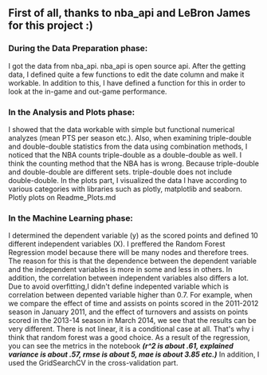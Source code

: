 ## First of all, thanks to nba_api and LeBron James for this project :)

### During the Data Preparation phase: 
I got the data from nba_api. nba_api is open source api. After the getting data, I defined quite a few functions to edit the date column and make it workable. In addition to this, I have defined a function for this in order to look at the in-game and out-game performance. 

### In the Analysis and Plots phase:
I showed that the data workable with simple but functional numerical analyzes (mean PTS per season etc.). Also, when examining triple-double and double-double statistics from the data using combination methods, I noticed that the NBA counts triple-double as a double-double as well. I think the counting method that the NBA has is wrong. Because triple-double and double-double are different sets. triple-double does not include double-double. In the plots part, I visualized the data I have according to various categories with libraries such as plotly, matplotlib and seaborn. Plotly plots on Readme_Plots.md

### In the Machine Learning phase:
I determined the dependent variable (y) as the scored points and defined 10 different independent variables (X). I preffered the Random Forest Regression model because there will be many nodes and therefore trees. The reason for this is that the dependence between the dependent variable and the independent variables is more in some and less in others. In addition, the correlation between independent variables also differs a lot. Due to avoid overfitting,I didn't define indepented variable which is correlation between depented variable higher than 0.7. For example, when we compare the effect of time and assists on points scored in the 2011-2012 season in January 2011, and the effect of turnovers and assists on points scored in the 2013-14 season in March 2014, we see that the results can be very different. There is not linear, it is a conditional case at all. That's why i think that random forest was a good choice. As a result of the regression, you can see the metrics in the notebook ___(r^2 is about .61, explained variance is about .57, rmse is about 5, mae is about 3.85 etc.)___ In addition, I used the GridSearchCV in the cross-validation part.
